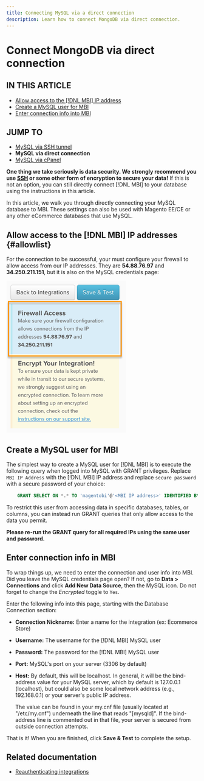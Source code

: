```yaml
---
title: Connecting MySQL via a direct connection
description: Learn how to connect MongoDB via direct connection.
---
```

# Connect MongoDB via direct connection

## IN THIS ARTICLE

* [Allow access to the [!DNL MBI] IP address](#allowlist)
* [Create a MySQL user for MBI](#steptwo)
* [Enter connection info into MBI](#stepthree)

## JUMP TO

* [MySQL via SSH tunnel](../integrations/mysql-via-ssh-tunnel.md)
* **MySQL via direct connection**
* [MySQL via cPanel](../integrations/mysql-via-cpanel.md)

**One thing we take seriously is data security. We strongly recommend you use [SSH](../integrations/mysql-via-ssh-tunnel.md) or some other form of encryption to secure your data!** If this is not an option, you can still directly connect [!DNL MBI] to your database using the instructions in this article.

In this article, we walk you through directly connecting your MySQL database to MBI. These settings can also be used with Magento EE/CE or any other eCommerce databases that use MySQL.

## Allow access to the [!DNL MBI] IP addresses {#allowlist}

For the connection to be successful, your must configure your firewall to allow access from our IP addresses. They are **54.88.76.97** and **34.250.211.151**, but it is also on the MySQL credentials page:

![MBI_Allow_Access_IPs.png](../../../assets/MBI_allow_access_IPs.png)

## Create a MySQL user for MBI

The simplest way to create a MySQL user for [!DNL MBI] is to execute the following query when logged into MySQL with GRANT privileges. Replace `MBI IP Address` with the [!DNL MBI] IP address and replace `secure password` with a secure password of your choice:

```sql
    GRANT SELECT ON *.* TO 'magentobi'@'<MBI IP address>' IDENTIFIED BY '<secure password>';
```

To restrict this user from accessing data in specific databases, tables, or columns, you can instead run GRANT queries that only allow access to the data you permit.

**Please re-run the GRANT query for all required IPs using the same user and password.**

## Enter connection info in MBI

To wrap things up, we need to enter the connection and user info into MBI. Did you leave the MySQL credentials page open? If not, go to **Data > Connections** and click **Add New Data Source**, then the MySQL icon. Do not forget to change the _Encrypted_ toggle to `Yes`.

Enter the following info into this page, starting with the Database Connection section:

* **Connection Nickname:** Enter a name for the integration (ex: Ecommerce Store)
* **Username:** The username for the [!DNL MBI] MySQL user
* **Password:** The password for the [!DNL MBI] MySQL user
* **Port:** MySQL's port on your server (3306 by default)
* **Host:** By default, this will be localhost. In general, it will be the bind-address value for your MySQL server, which by default is 127.0.0.1 (localhost), but could also be some local network address (e.g., 192.168.0.1) or your server's public IP address.

   The value can be found in your my.cnf file (usually located at "/etc/my.cnf") underneath the line that reads "\[mysqld\]". If the bind-address line is commented out in that file, your server is secured from outside connection attempts.

That is it! When you are finished, click **Save & Test** to complete the setup.

## Related documentation

* [Reauthenticating integrations](https://support.magento.com/hc/en-us/articles/360016733151)
